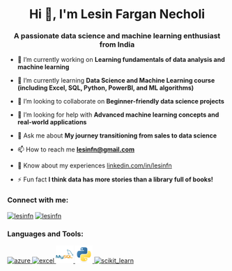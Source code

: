 <h1 align="center">Hi 👋, I'm Lesin Fargan Necholi</h1>
<h3 align="center">A passionate data science and machine learning enthusiast from India</h3>

- 🔭 I’m currently working on **Learning fundamentals of data analysis and machine learning**

- 🌱 I’m currently learning **Data Science and Machine Learning course (including Excel, SQL, Python, PowerBI, and ML algorithms)**

- 👯 I’m looking to collaborate on **Beginner-friendly data science projects**

- 🤝 I’m looking for help with **Advanced machine learning concepts and real-world applications**

- 💬 Ask me about **My journey transitioning from sales to data science**

- 📫 How to reach me **lesinfn@gmail.com**

- 📄 Know about my experiences [linkedin.com/in/lesinfn](linkedin.com/in/lesinfn)

- ⚡ Fun fact **I think data has more stories than a library full of books!**

<h3 align="left">Connect with me:</h3>
<p align="left">
<a href="https://linkedin.com/in/lesinfn" target="blank"><img align="center" src="https://raw.githubusercontent.com/rahuldkjain/github-profile-readme-generator/master/src/images/icons/Social/linked-in-alt.svg" alt="lesinfn" height="30" width="40" /></a>
<a href="https://instagram.com/lesinfn" target="blank"><img align="center" src="https://raw.githubusercontent.com/rahuldkjain/github-profile-readme-generator/master/src/images/icons/Social/instagram.svg" alt="lesinfn" height="30" width="40" /></a>
</p>

<h3 align="left">Languages and Tools:</h3>
<p align="left"> <a href="https://azure.microsoft.com/en-in/" target="_blank" rel="noreferrer"> <img src="https://www.vectorlogo.zone/logos/microsoft_azure/microsoft_azure-icon.svg" alt="azure" width="40" height="40"/> </a> <a  <a href="https://www.microsoft.com/en-in/microsoft-365/excel/" target="_blank" rel="noreferrer"> <img src="https://upload.wikimedia.org/wikipedia/commons/3/34/Microsoft_Office_Excel_%282019%E2%80%93present%29.svg" alt="excel" width="40" height="40"/> </a> <a href="https://www.mysql.com/" target="_blank" rel="noreferrer"> <img src="https://raw.githubusercontent.com/devicons/devicon/master/icons/mysql/mysql-original-wordmark.svg" alt="mysql" width="40" height="40"/> </a> <a href="https://www.python.org" target="_blank" rel="noreferrer"> <img src="https://raw.githubusercontent.com/devicons/devicon/master/icons/python/python-original.svg" alt="python" width="40" height="40"/> </a> <a href="https://scikit-learn.org/" target="_blank" rel="noreferrer"> <img src="https://upload.wikimedia.org/wikipedia/commons/0/05/Scikit_learn_logo_small.svg" alt="scikit_learn" width="40" height="40"/> </a> </p>
